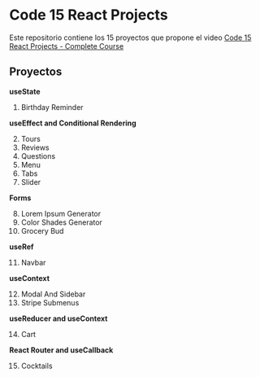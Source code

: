 # Code 15 React Projects

Este repositorio contiene los 15 proyectos que propone el video  [Code 15 React Projects - Complete Course](https://www.youtube.com/watch?v=a_7Z7C_JCyo&ab_channel=freeCodeCamp.org)	

## Proyectos

__useState__

1. Birthday Reminder

__useEffect and Conditional Rendering__

2. Tours
3. Reviews
4. Questions
5. Menu
6. Tabs
7. Slider

__Forms__

8. Lorem Ipsum Generator
9. Color Shades Generator
10. Grocery Bud

__useRef__

11. Navbar

__useContext__

12. Modal And Sidebar
13. Stripe Submenus

__useReducer and useContext__

14. Cart

__React Router and useCallback__

15. Cocktails